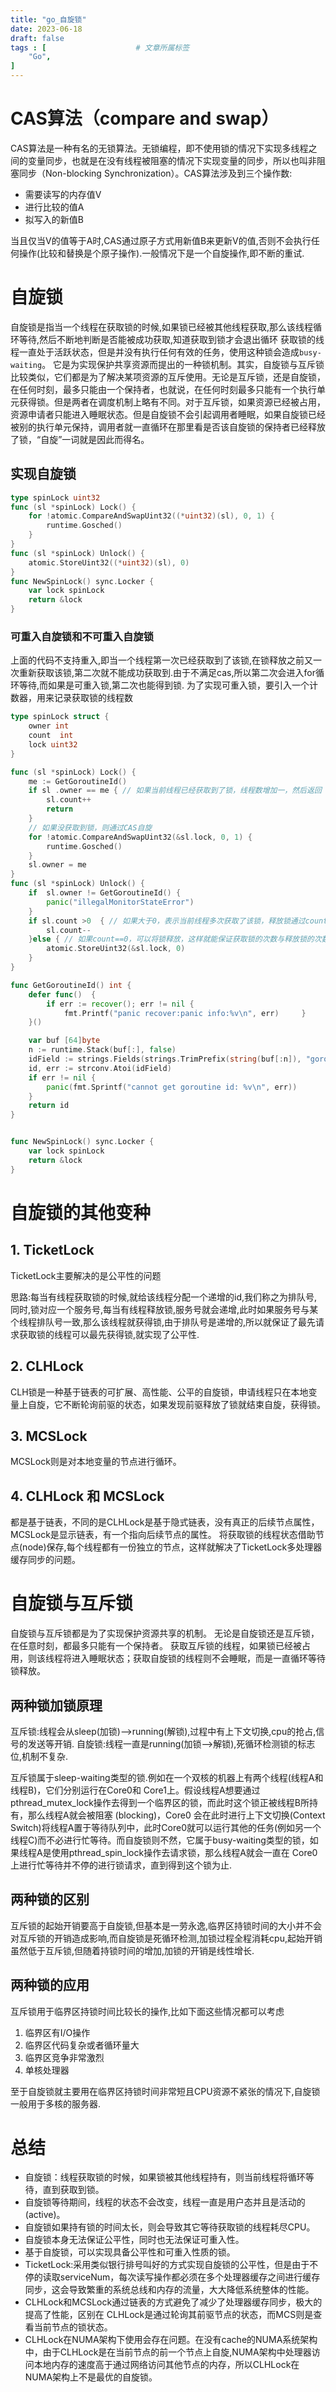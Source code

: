 ```yaml
---
title: "go_自旋锁"
date: 2023-06-18
draft: false
tags : [                    # 文章所属标签
    "Go", 
]
---
```



# CAS算法（compare and swap）

CAS算法是一种有名的无锁算法。无锁编程，即不使用锁的情况下实现多线程之间的变量同步，也就是在没有线程被阻塞的情况下实现变量的同步，所以也叫非阻塞同步（Non-blocking Synchronization）。CAS算法涉及到三个操作数:

- 需要读写的内存值V
- 进行比较的值A
- 拟写入的新值B

当且仅当V的值等于A时,CAS通过原子方式用新值B来更新V的值,否则不会执行任何操作(比较和替换是个原子操作).一般情况下是一个自旋操作,即不断的重试.

# 自旋锁

自旋锁是指当一个线程在获取锁的时候,如果锁已经被其他线程获取,那么该线程循环等待,然后不断地判断是否能被成功获取,知道获取到锁才会退出循环
获取锁的线程一直处于活跃状态，但是并没有执行任何有效的任务，使用这种锁会造成`busy-waiting`。
它是为实现保护共享资源而提出的一种锁机制。其实，自旋锁与互斥锁比较类似，它们都是为了解决某项资源的互斥使用。无论是互斥锁，还是自旋锁，在任何时刻，最多只能由一个保持者，也就说，在任何时刻最多只能有一个执行单元获得锁。但是两者在调度机制上略有不同。对于互斥锁，如果资源已经被占用，资源申请者只能进入睡眠状态。但是自旋锁不会引起调用者睡眠，如果自旋锁已经被别的执行单元保持，调用者就一直循环在那里看是否该自旋锁的保持者已经释放了锁，“自旋”一词就是因此而得名。

## 实现自旋锁

```go
type spinLock uint32
func (sl *spinLock) Lock() {
    for !atomic.CompareAndSwapUint32((*uint32)(sl), 0, 1) {
        runtime.Gosched()
    }
}
func (sl *spinLock) Unlock() {
    atomic.StoreUint32((*uint32)(sl), 0)
}
func NewSpinLock() sync.Locker {
    var lock spinLock
    return &lock
}
```

### 可重入自旋锁和不可重入自旋锁

上面的代码不支持重入,即当一个线程第一次已经获取到了该锁,在锁释放之前又一次重新获取该锁,第二次就不能成功获取到.由于不满足cas,所以第二次会进入for循环等待,而如果是可重入锁,第二次也能得到锁.
为了实现可重入锁，要引入一个计数器，用来记录获取锁的线程数

```go
type spinLock struct {
	owner int
	count  int
	lock uint32
}

func (sl *spinLock) Lock() {
	me := GetGoroutineId()
	if sl .owner == me { // 如果当前线程已经获取到了锁，线程数增加一，然后返回
		sl.count++
		return
	}
	// 如果没获取到锁，则通过CAS自旋
	for !atomic.CompareAndSwapUint32(&sl.lock, 0, 1) {
		runtime.Gosched()
	}
	sl.owner = me
}
func (sl *spinLock) Unlock() {
	if  sl.owner != GetGoroutineId() {
		panic("illegalMonitorStateError")
	}
	if sl.count >0  { // 如果大于0，表示当前线程多次获取了该锁，释放锁通过count减一来模拟
		sl.count--
	}else { // 如果count==0，可以将锁释放，这样就能保证获取锁的次数与释放锁的次数是一致的了。
		atomic.StoreUint32(&sl.lock, 0)
	}
}

func GetGoroutineId() int {
	defer func()  {
		if err := recover(); err != nil {
			fmt.Printf("panic recover:panic info:%v\n", err)     }
	}()

	var buf [64]byte
	n := runtime.Stack(buf[:], false)
	idField := strings.Fields(strings.TrimPrefix(string(buf[:n]), "goroutine "))[0]
	id, err := strconv.Atoi(idField)
	if err != nil {
		panic(fmt.Sprintf("cannot get goroutine id: %v\n", err))
	}
	return id
}


func NewSpinLock() sync.Locker {
	var lock spinLock
	return &lock
}
```

# 自旋锁的其他变种

## 1. TicketLock

TicketLock主要解决的是公平性的问题

思路:每当有线程获取锁的时候,就给该线程分配一个递增的id,我们称之为排队号,同时,锁对应一个服务号,每当有线程释放锁,服务号就会递增,此时如果服务号与某个线程排队号一致,那么该线程就获得锁,由于排队号是递增的,所以就保证了最先请求获取锁的线程可以最先获得锁,就实现了公平性.

## 2. CLHLock
CLH锁是一种基于链表的可扩展、高性能、公平的自旋锁，申请线程只在本地变量上自旋，它不断轮询前驱的状态，如果发现前驱释放了锁就结束自旋，获得锁。

## 3. MCSLock
MCSLock则是对本地变量的节点进行循环。

## 4. CLHLock 和 MCSLock
都是基于链表，不同的是CLHLock是基于隐式链表，没有真正的后续节点属性，MCSLock是显示链表，有一个指向后续节点的属性。
将获取锁的线程状态借助节点(node)保存,每个线程都有一份独立的节点，这样就解决了TicketLock多处理器缓存同步的问题。


# 自旋锁与互斥锁

自旋锁与互斥锁都是为了实现保护资源共享的机制。
无论是自旋锁还是互斥锁，在任意时刻，都最多只能有一个保持者。
获取互斥锁的线程，如果锁已经被占用，则该线程将进入睡眠状态；获取自旋锁的线程则不会睡眠，而是一直循环等待锁释放。

## 两种锁加锁原理

互斥锁:线程会从sleep(加锁)-->running(解锁),过程中有上下文切换,cpu的抢占,信号的发送等开销.
自旋锁:线程一直是running(加锁-->解锁),死循环检测锁的标志位,机制不复杂.

互斥锁属于sleep-waiting类型的锁.例如在一个双核的机器上有两个线程(线程A和线程B)，它们分别运行在Core0和 Core1上。假设线程A想要通过pthread_mutex_lock操作去得到一个临界区的锁，而此时这个锁正被线程B所持有，那么线程A就会被阻塞 (blocking)，Core0 会在此时进行上下文切换(Context Switch)将线程A置于等待队列中，此时Core0就可以运行其他的任务(例如另一个线程C)而不必进行忙等待。而自旋锁则不然，它属于busy-waiting类型的锁，如果线程A是使用pthread_spin_lock操作去请求锁，那么线程A就会一直在 Core0上进行忙等待并不停的进行锁请求，直到得到这个锁为止.

## 两种锁的区别

互斥锁的起始开销要高于自旋锁,但基本是一劳永逸,临界区持锁时间的大小并不会对互斥锁的开销造成影响,而自旋锁是死循环检测,加锁过程全程消耗cpu,起始开销虽然低于互斥锁,但随着持锁时间的增加,加锁的开销是线性增长.

## 两种锁的应用

互斥锁用于临界区持锁时间比较长的操作,比如下面这些情况都可以考虑

1. 临界区有I/O操作
2. 临界区代码复杂或者循环量大
3. 临界区竞争非常激烈
4. 单核处理器

至于自旋锁就主要用在临界区持锁时间非常短且CPU资源不紧张的情况下,自旋锁一般用于多核的服务器.

# 总结

- 自旋锁：线程获取锁的时候，如果锁被其他线程持有，则当前线程将循环等待，直到获取到锁。
- 自旋锁等待期间，线程的状态不会改变，线程一直是用户态并且是活动的(active)。
- 自旋锁如果持有锁的时间太长，则会导致其它等待获取锁的线程耗尽CPU。
- 自旋锁本身无法保证公平性，同时也无法保证可重入性。
- 基于自旋锁，可以实现具备公平性和可重入性质的锁。
- TicketLock:采用类似银行排号叫好的方式实现自旋锁的公平性，但是由于不停的读取serviceNum，每次读写操作都必须在多个处理器缓存之间进行缓存同步，这会导致繁重的系统总线和内存的流量，大大降低系统整体的性能。
- CLHLock和MCSLock通过链表的方式避免了减少了处理器缓存同步，极大的提高了性能，区别在 CLHLock是通过轮询其前驱节点的状态，而MCS则是查看当前节点的锁状态。
- CLHLock在NUMA架构下使用会存在问题。在没有cache的NUMA系统架构中，由于CLHLock是在当前节点的前一个节点上自旋,NUMA架构中处理器访问本地内存的速度高于通过网络访问其他节点的内存，所以CLHLock在NUMA架构上不是最优的自旋锁。
